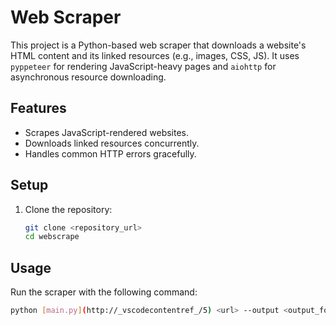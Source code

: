 # Web Scraper

This project is a Python-based web scraper that downloads a website's HTML content and its linked resources (e.g., images, CSS, JS). It uses `pyppeteer` for rendering JavaScript-heavy pages and `aiohttp` for asynchronous resource downloading.

## Features
- Scrapes JavaScript-rendered websites.
- Downloads linked resources concurrently.
- Handles common HTTP errors gracefully.

## Setup
1. Clone the repository:
   ```bash
   git clone <repository_url>
   cd webscrape

## Usage
Run the scraper with the following command:
```bash
python [main.py](http://_vscodecontentref_/5) <url> --output <output_folder> --timeout <timeout_in_seconds>